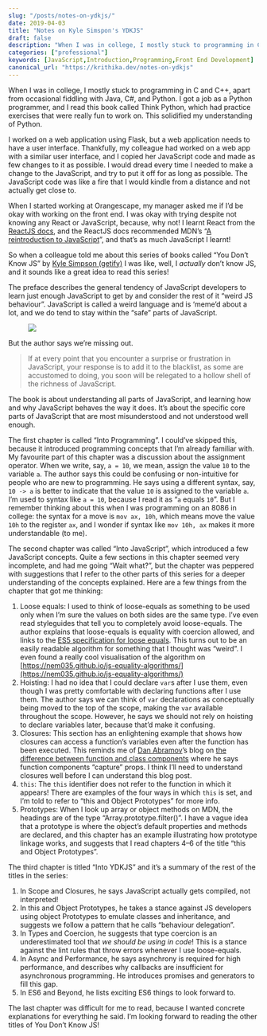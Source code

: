 ```yaml
---
slug: "/posts/notes-on-ydkjs/"
date: 2019-04-03
title: "Notes on Kyle Simspon's YDKJS"
draft: false
description: "When I was in college, I mostly stuck to programming in C and C++, apart from occasional fiddling with Java, C#, and Python. I got a job as a Python programmer, and I read this book called Think…"
categories: ["professional"]
keywords: [JavaScript,Introduction,Programming,Front End Development]
canonical_url: "https://krithika.dev/notes-on-ydkjs"
---
```


When I was in college, I mostly stuck to programming in C and C++, apart from occasional fiddling with Java, C#, and Python. I got a job as a Python programmer, and I read this book called Think Python, which had practice exercises that were really fun to work on. This solidified my understanding of Python.

I worked on a web application using Flask, but a web application needs to have a user interface. Thankfully, my colleague had worked on a web app with a similar user interface, and I copied her JavaScript code and made as few changes to it as possible. I would dread every time I needed to make a change to the JavaScript, and try to put it off for as long as possible. The JavaScript code was like a fire that I would kindle from a distance and not actually get close to.

When I started working at Orangescape, my manager asked me if I’d be okay with working on the front end. I was okay with trying despite not knowing any React or JavaScript, because, why not! I learnt React from the [ReactJS docs](https://reactjs.org/docs/getting-started.html), and the ReactJS docs recommended MDN’s “[A reintroduction to JavaScript](https://developer.mozilla.org/en-US/docs/Web/JavaScript/A_re-introduction_to_JavaScript)”, and that’s as much JavaScript I learnt!

So when a colleague told me about this series of books called “You Don’t Know JS” by [Kyle Simpson (getify)](https://twitter.com/@getify) I was like, well, I _actually_ don’t know JS, and it sounds like a great idea to read this series!

The preface describes the general tendency of JavaScript developers to learn just enough JavaScript to get by and consider the rest of it “weird JS behaviour”. JavaScript is called a weird language and is ‘meme’d about a lot, and we do tend to stay within the “safe” parts of JavaScript.

<figure>

![](images2/notes-on-ykdjs-featured.png)

</figure>

But the author says we’re missing out.

> If at every point that you encounter a surprise or frustration in JavaScript, your response is to add it to the blacklist, as some are accustomed to doing, you soon will be relegated to a hollow shell of the richness of JavaScript.

The book is about understanding all parts of JavaScript, and learning how and why JavaScript behaves the way it does. It’s about the specific core parts of JavaScript that are most misunderstood and not understood well enough.

The first chapter is called “Into Programming”. I could’ve skipped this, because it introduced programming concepts that I’m already familiar with. My favourite part of this chapter was a discussion about the assignment operator. When we write, say, `a = 10`, we mean, assign the value `10` to the variable `a`. The author says this could be confusing or non-intuitive for people who are new to programming. He says using a different syntax, say, `10 -> a` is better to indicate that the value `10` is assigned to the variable `a`. I’m used to syntax like `a = 10`, because I read it as “`a` equals `10`”. But I remember thinking about this when I was programming on an 8086 in college: the syntax for a move is `mov ax, 10h`, which means move the value `10h` to the register `ax`, and I wonder if syntax like `mov 10h, ax` makes it more understandable (to me).

The second chapter was called “Into JavaScript”, which introduced a few JavaScript concepts. Quite a few sections in this chapter seemed very incomplete, and had me going “Wait what?”, but the chapter was peppered with suggestions that I refer to the other parts of this series for a deeper understanding of the concepts explained. Here are a few things from the chapter that got me thinking:

1.  Loose equals: I used to think of loose-equals as something to be used only when I’m sure the values on both sides are the same type. I’ve even read styleguides that tell you to completely avoid loose-equals. The author explains that loose-equals is equality with coercion allowed, and links to the [ES5 specification for loose equals](http://www.ecma-international.org/ecma-262/5.1/#sec-11.9.3). This turns out to be an easily readable algorithm for something that I thought was “weird”. I even found a really cool visualisation of the algorithm on [https://nem035.github.io/js-equality-algorithms/](https://nem035.github.io/js-equality-algorithms/)
2.  Hoisting: I had no idea that I could declare `var`s after I use them, even though I was pretty comfortable with declaring functions after I use them. The author says we can think of `var` declarations as conceptually being moved to the top of the scope, making the `var` available throughout the scope. However, he says we should not rely on hoisting to declare variables later, because that’d make it confusing.
3.  Closures: This section has an enlightening example that shows how closures can access a function’s variables even after the function has been executed. This reminds me of [Dan Abramov](https://twitter.com/dan_abramov)’s blog on [the difference between function and class components](https://overreacted.io/how-are-function-components-different-from-classes/) where he says function components “capture” props. I think I’ll need to understand closures well before I can understand this blog post.
4.  `this`: The `this` identifier does not refer to the function in which it appears! There are examples of the four ways in which `this` is set, and I’m told to refer to “this and Object Prototypes” for more info.
5.  Prototypes: When I look up array or object methods on MDN, the headings are of the type “Array.prototype.filter()”. I have a vague idea that a prototype is where the object’s default properties and methods are declared, and this chapter has an example illustrating how prototype linkage works, and suggests that I read chapters 4–6 of the title “this and Object Prototypes”.

The third chapter is titled “Into YDKJS” and it’s a summary of the rest of the titles in the series:

1.  In Scope and Closures, he says JavaScript actually gets compiled, not interpreted!
2.  In this and Object Prototypes, he takes a stance against JS developers using object Prototypes to emulate classes and inheritance, and suggests we follow a pattern that he calls “behaviour delegation”.
3.  In Types and Coercion, he suggests that type coercion is an underestimated tool that _we should be using in code_! This is a stance against the lint rules that throw errors whenever I use loose-equals.
4.  In Async and Performance, he says asynchrony is required for high performance, and describes why callbacks are insufficient for asynchronous programming. He introduces promises and generators to fill this gap.
5.  In ES6 and Beyond, he lists exciting ES6 things to look forward to.

The last chapter was difficult for me to read, because I wanted concrete explanations for everything he said. I’m looking forward to reading the other titles of You Don’t Know JS!
